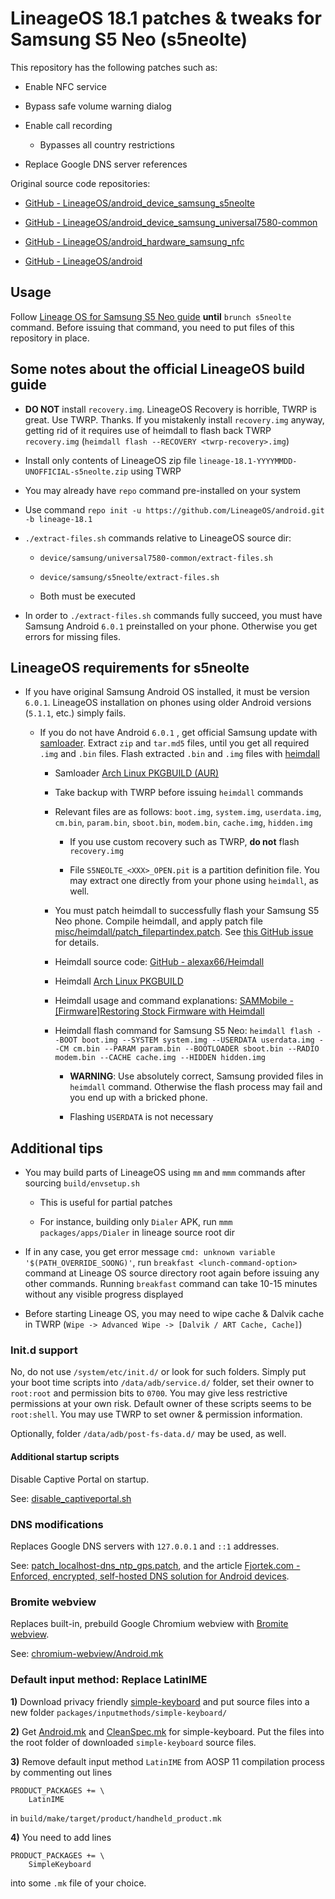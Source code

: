# LineageOS 18.1 patches & tweaks for Samsung S5 Neo (s5neolte)

This repository has the following patches such as:

- Enable NFC service

- Bypass safe volume warning dialog

- Enable call recording

  - Bypasses all country restrictions

- Replace Google DNS server references

Original source code repositories:

- [GitHub - LineageOS/android_device_samsung_s5neolte](https://github.com/LineageOS/android_device_samsung_s5neolte)

- [GitHub - LineageOS/android_device_samsung_universal7580-common](https://github.com/LineageOS/android_device_samsung_universal7580-common)

- [GitHub - LineageOS/android_hardware_samsung_nfc](https://github.com/LineageOS/android_hardware_samsung_nfc)

- [GitHub - LineageOS/android](https://github.com/LineageOS/android)

## Usage

Follow [Lineage OS for Samsung S5 Neo guide](https://wiki.lineageos.org/devices/s5neolte/build) **until** `brunch s5neolte` command. Before issuing that command, you need to put files of this repository in place.

## Some notes about the official LineageOS build guide

  - **DO NOT** install `recovery.img`. LineageOS Recovery is horrible, TWRP is great. Use TWRP. Thanks. If you mistakenly install `recovery.img` anyway, getting rid of it requires use of heimdall to flash back TWRP `recovery.img` (`heimdall flash --RECOVERY <twrp-recovery>.img`)

  - Install only contents of LineageOS zip file `lineage-18.1-YYYYMMDD-UNOFFICIAL-s5neolte.zip` using TWRP

  - You may already have `repo` command pre-installed on your system

  - Use command `repo init -u https://github.com/LineageOS/android.git -b lineage-18.1`

  - `./extract-files.sh` commands relative to LineageOS source dir:

    - `device/samsung/universal7580-common/extract-files.sh`

    - `device/samsung/s5neolte/extract-files.sh`

    - Both must be executed

  - In order to `./extract-files.sh` commands fully succeed, you must have Samsung Android `6.0.1` preinstalled on your phone. Otherwise you get errors for missing files.

## LineageOS requirements for s5neolte

- If you have original Samsung Android OS installed, it must be version `6.0.1`. LineageOS installation on phones using older Android versions (`5.1.1`, etc.) simply fails.

  - If you do not have Android `6.0.1` , get official Samsung update with [samloader](https://github.com/nlscc/samloader). Extract `zip` and `tar.md5` files, until you get all required `.img` and `.bin` files. Flash extracted `.bin` and `.img` files with [heimdall](https://github.com/Benjamin-Dobell/Heimdall)

    - Samloader [Arch Linux PKGBUILD (AUR)](https://aur.archlinux.org/packages/samloader-git/)

    - Take backup with TWRP before issuing `heimdall` commands

    - Relevant files are as follows: `boot.img`, `system.img`, `userdata.img`, `cm.bin`, `param.bin`, `sboot.bin`, `modem.bin`, `cache.img`, `hidden.img`

      - If you use custom recovery such as TWRP, **do not** flash `recovery.img`

      - File `S5NEOLTE_<XXX>_OPEN.pit` is a partition definition file. You may extract one directly from your phone using `heimdall`, as well.

    - You must patch heimdall to successfully flash your Samsung S5 Neo phone. Compile heimdall, and apply patch file [misc/heimdall/patch_filepartindex.patch](misc/heimdall/patch_filepartindex.patch). See [this GitHub issue](https://github.com/Benjamin-Dobell/Heimdall/issues/347) for details.

    - Heimdall source code: [GitHub - alexax66/Heimdall](https://github.com/alexax66/Heimdall)

    - Heimdall [Arch Linux PKGBUILD](https://github.com/archlinux/svntogit-community/tree/packages/heimdall/trunk)

    - Heimdall usage and command explanations: [SAMMobile - [Firmware]Restoring Stock Firmware with Heimdall](https://www.sammobile.com/forum/threads/45894-Restoring-Stock-Firmware-with-Heimdall)

    - Heimdall flash command for Samsung S5 Neo: `heimdall flash --BOOT boot.img --SYSTEM system.img --USERDATA userdata.img --CM cm.bin --PARAM param.bin --BOOTLOADER sboot.bin --RADIO modem.bin --CACHE cache.img --HIDDEN hidden.img`

      - **WARNING**: Use absolutely correct, Samsung provided files in `heimdall` command. Otherwise the flash process may fail and you end up with a bricked phone.

      - Flashing `USERDATA` is not necessary

## Additional tips

- You may build parts of LineageOS using `mm` and `mmm` commands after sourcing `build/envsetup.sh`

  - This is useful for partial patches

  - For instance, building only `Dialer` APK, run `mmm packages/apps/Dialer` in lineage source root dir

- If in any case, you get error message `cmd: unknown variable '$(PATH_OVERRIDE_SOONG)'`, run `breakfast <lunch-command-option>` command at Lineage OS source directory root again before issuing any other commands. Running `breakfast` command can take 10-15 minutes without any visible progress displayed

- Before starting Lineage OS, you may need to wipe cache & Dalvik cache in TWRP (`Wipe -> Advanced Wipe -> [Dalvik / ART Cache, Cache]`)

### Init.d support

No, do not use `/system/etc/init.d/` or look for such folders. Simply put your boot time scripts into `/data/adb/service.d/` folder, set their owner to `root:root` and permission bits to `0700`. You may give less restrictive permissions at your own risk. Default owner of these scripts seems to be `root:shell`. You may use TWRP to set owner & permission information.

Optionally, folder `/data/adb/post-fs-data.d/` may be used, as well.

#### Additional startup scripts

Disable Captive Portal on startup.

See: [disable_captiveportal.sh](init.d/disable_captiveportal.sh)

### DNS modifications

Replaces Google DNS servers with `127.0.0.1` and `::1` addresses.

See: [patch_localhost-dns_ntp_gps.patch](lineage_src_root/patch_localhost-dns_ntp_gps.patch), and the article [Fjortek.com - Enforced, encrypted, self-hosted DNS solution for Android devices](https://fjordtek.com/categories/news/2021/enforced-encrypted-self-hosted-dns-solution-for-android-devices/).

### Bromite webview

Replaces built-in, prebuild Google Chromium webview with [Bromite webview](https://github.com/bromite/bromite).

See: [chromium-webview/Android.mk](lineage_src_root/external/chromium-webview/Android.mk)

### Default input method: Replace LatinIME

**1)** Download privacy friendly [simple-keyboard](https://github.com/rkkr/simple-keyboard/) and put source files into a new folder `packages/inputmethods/simple-keyboard/`

**2)** Get [Android.mk](lineage_src_root/packages/inputmethods/simple-keyboard/Android.mk) and [CleanSpec.mk](lineage_src_root/packages/inputmethods/simple-keyboard/CleanSpec.mk) for simple-keyboard. Put the files into the root folder of downloaded `simple-keyboard` source files.

**3)** Remove default input method `LatinIME` from AOSP 11 compilation process by commenting out lines

```
PRODUCT_PACKAGES += \
    LatinIME
```

in `build/make/target/product/handheld_product.mk`

**4)** You need to add lines

```
PRODUCT_PACKAGES += \
    SimpleKeyboard
```

into some `.mk` file of your choice.
